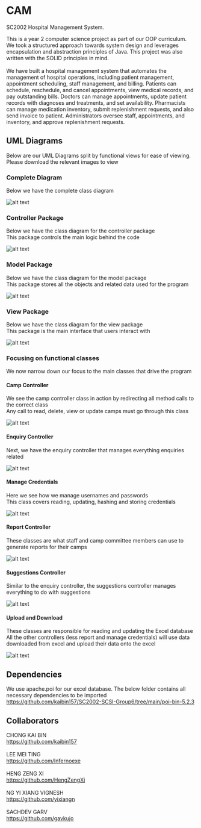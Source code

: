 # CAM
SC2002 Hospital Management System. <br>

This is a year 2 computer science project as part of our OOP curriculum. We took a structured approach towards system design and leverages encapsulation and abstraction principles of Java. This project was also written with the SOLID principles in mind.
<br><br>
We have built a hospital management system that automates the management of hospital operations, including patient management, appointment scheduling, staff management, and billing.  Patients can schedule, reschedule, and cancel appointments, view medical records, and pay outstanding bills. Doctors can manage appointments, update patient records with diagnoses and treatments, and set availability. Pharmacists can manage medication inventory, submit replenishment requests, and also send invoice to patient. Administrators oversee staff, appointments, and inventory, and approve replenishment requests.

## UML Diagrams
Below are our UML Diagrams split by functional views for ease of viewing.
Please download the relevant images to view

### Complete Diagram
Below we have the complete class diagram

![alt text](https://github.com/VigneshManiSenthilnathan/CAM/blob/main/CampManagement/lib/images/UML_Diagrams/(1)%20Full_Class_Diagram.png)

### Controller Package
Below we have the class diagram for the controller package <br>
This package controls the main logic behind the code<br>

![alt text](https://github.com/VigneshManiSenthilnathan/CAM/blob/main/CampManagement/lib/images/UML_Diagrams/Package_View_Class_Diagrams/Controller_package.png)

### Model Package
Below we have the class diagram for the model package <br>
This package stores all the objects and related data used for the program <br>

![alt text](https://github.com/VigneshManiSenthilnathan/CAM/blob/main/CampManagement/lib/images/UML_Diagrams/Package_View_Class_Diagrams/Model_Package.png)

### View Package
Below we have the class diagram for the view package <br>
This package is the main interface that users interact with <br>

![alt text](https://github.com/VigneshManiSenthilnathan/CAM/blob/main/CampManagement/lib/images/UML_Diagrams/Package_View_Class_Diagrams/View_Package.png)

### Focusing on functional classes
We now narrow down our focus to the main classes that drive the program

#### Camp Controller
We see the camp controller class in action by redirecting all method calls to the correct class <br>
Any call to read, delete, view or update camps must go through this class <br>

![alt text](https://github.com/VigneshManiSenthilnathan/CAM/blob/main/CampManagement/lib/images/UML_Diagrams/Package_View_Class_Diagrams/Functional_View_Class_Diagrams/Camp_Controller.png)

#### Enquiry Controller
Next, we have the enquiry controller that manages everything enquiries related <br>

![alt text](https://github.com/VigneshManiSenthilnathan/CAM/blob/main/CampManagement/lib/images/UML_Diagrams/Package_View_Class_Diagrams/Functional_View_Class_Diagrams/Enquiry_Controller.png)

#### Manage Credentials
Here we see how we manage usernames and passwords  <br>
This class covers reading, updating, hashing and storing credentials <br>

![alt text](https://github.com/VigneshManiSenthilnathan/CAM/blob/main/CampManagement/lib/images/UML_Diagrams/Package_View_Class_Diagrams/Functional_View_Class_Diagrams/Manage_Credentials.png)

#### Report Controller
These classes are what staff and camp committee members can use to generate reports for their camps <br>

![alt text](https://github.com/VigneshManiSenthilnathan/CAM/blob/main/CampManagement/lib/images/UML_Diagrams/Package_View_Class_Diagrams/Functional_View_Class_Diagrams/Report_Controller.png)

#### Suggestions Controller
Similar to the enquiry controller, the suggestions controller manages everything to do with suggestions <br>

![alt text](https://github.com/VigneshManiSenthilnathan/CAM/blob/main/CampManagement/lib/images/UML_Diagrams/Package_View_Class_Diagrams/Functional_View_Class_Diagrams/Suggestion_Controller.png)

#### Upload and Download
These classes are responsible for reading and updating the Excel database <br>
All the other controllers (less report and manage credentials) will use data downloaded from excel and upload their data onto the excel <br>

![alt text](https://github.com/VigneshManiSenthilnathan/CAM/blob/main/CampManagement/lib/images/UML_Diagrams/Package_View_Class_Diagrams/Functional_View_Class_Diagrams/Upload_and_Download.png)

## Dependencies
We use apache.poi for our excel database. The below folder contains all necessary dependencies to be imported <br>
https://github.com/kaibin157/SC2002-SCSI-Group6/tree/main/poi-bin-5.2.3

## Collaborators
CHONG KAI BIN <br> https://github.com/kaibin157 <br><br>
LEE MEI TING <br> https://github.com/Infernoexe <br><br>
HENG ZENG XI <br> https://github.com/HengZengXi <br><br>
NG YI XIANG VIGNESH <br> https://github.com/yixiangn <br><br>
SACHDEV GARV <br> https://github.com/gavkujo <br><br>




